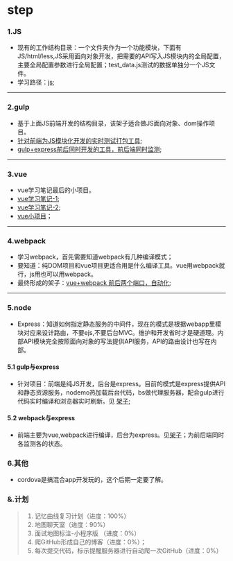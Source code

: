 # step

### 1.JS

* 现有的工作结构目录：一个文件夹作为一个功能模块，下面有JS/html/less,JS采用面向对象开发，把需要的API写入JS模块内的全局配置，主要全局配置参数进行全局配置；test_data.js测试的数据单独分一个JS文件。
* 学习路径：[js](https://github.com/zc3hd/demo_JS_learn);

-------

### 2.gulp

* 基于上面JS前端开发的结构目录，该架子适合做JS面向对象、dom操作项目。
* [针对前端为JS模块化开发的实时测试打包工具](https://github.com/zc3hd/demo_gulp_learn/tree/master/gulp_001);
* [gulp+express前后同时开发的工具，前后端同时监测](https://github.com/zc3hd/demo_gulp_learn/tree/master/gulp_002);
-------

### 3.vue

* vue学习笔记最后的小项目。
* [vue学习笔记-1](https://github.com/zc3hd/demo_vue_again/tree/master);
* [vue学习笔记-2](https://github.com/zc3hd/demo_vue_again/tree/webpack);
* [vue小项目](https://github.com/zc3hd/demo_vue_again/tree/webpack/demo_099)；

-------

### 4.webpack

* 学习webpack，首先需要知道webpack有几种编译模式；
* 要知道：纯DOM项目和vue项目更适合用是什么编译工具。vue用webpack就行，js用也可以用webpack。
* 最终形成的架子：[vue+webpack 前后两个端口，自动化](https://github.com/zc3hd/demo_webpack_again/tree/master/webpack_demo_005);

-------

### 5.node

* Express：知道如何指定静态服务的中间件，现在的模式是根据webapp里模块对应来设计路由，不要ejs,不要后台MVC。维护和开发省时才是硬道理。内部API模块完全按照面向对象的写法提供API服务，API的路由设计也写在内部。

#### 5.1 gulp与express

* 针对项目：前端是纯JS开发，后台是express。目前的模式是express提供API和静态资源服务，nodemo热加载后台代码，bs做代理服务器，配合gulp进行代码实时编译和浏览器实时刷新。见 [架子](https://github.com/zc3hd/demo_gulp_learn/tree/master/gulp_002);

#### 5.2 webpack与express

* 前端主要为vue,webpack进行编译，后台为express。见[架子](https://github.com/zc3hd/demo_webpack_again/tree/master/webpack_demo_005)；为前后端同时各监测各的状态。


### 6.其他

* cordova是搞混合app开发玩的，这个后期一定要了解。

### &.计划

> 1. 记忆曲线复习计划（进度：100%）
> 2. 地图聊天室（进度：90%）
> 3. 面试地图标注-小程序版 （进度：0%）
> 4. 爬GitHub形成自己的博客（进度：0%）；
> 5. 每次提交代码，标示提醒服务器进行自动爬一次GitHub（进度：0%）



